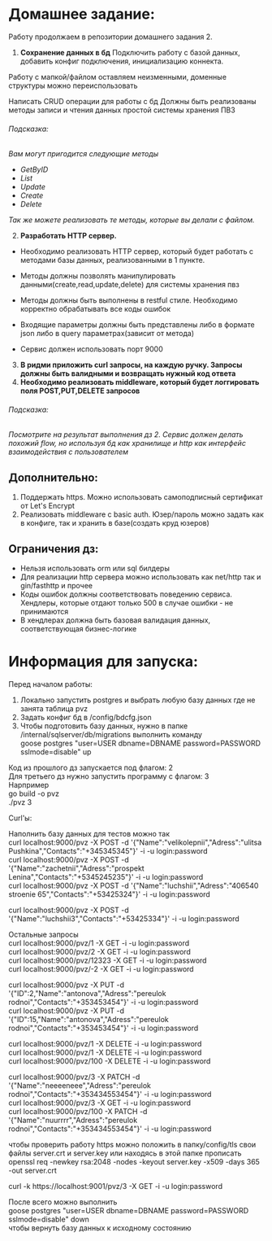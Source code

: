 # Домашнее задание: 
Работу продолжаем в репозитории домашнего задания 2.

1.  __Сохранение данных в бд__
Подключить работу с базой данных, добавить конфиг подключения, инициализацию коннекта.

Работу с мапкой/файлом оставляем неизменными, доменные структуры можно переиспользовать

Написать CRUD операции для работы с бд
Должны быть реализованы методы записи и чтения данных простой системы  хранения ПВЗ

###### _Подсказка:_
_Вам могут пригодится следующие методы_
- _GetByID_
- _List_
- _Update_
- _Create_
- _Delete_

_Так же можете реализовать те методы, которые вы делали с файлом._

2. __Разработать HTTP сервер.__

- Необходимо реализовать HTTP сервер, который будет работать с методами базы данных, реализованными в 1 пункте. 

- Методы должны позволять манипулировать данными(create,read,update,delete) для системы хранения пвз

- Методы должны быть выполнены в restful стиле. Необходимо корректно обрабатывать все коды ошибок 

- Входящие параметры должны быть представлены либо в формате json либо в query параметрах(зависит от метода)

- Сервис должен использовать порт 9000

3. __В ридми приложить curl запросы, на каждую ручку. Запросы должны быть валидными и возвращать нужный код ответа__
4. __Необходимо реализовать middleware, который будет логгировать поля POST,PUT,DELETE запросов__


###### _Подсказка:_
_Посмотрите на результат выполнения дз 2. Сервис должен делать похожий flow, но используя бд как хранилище и http как интерфейс взаимодействия с пользователем_
## Дополнительно:
1. Поддержать https. Можно использовать самоподписный сертификат от Let's Encrypt
2. Реализовать middleware с basic auth. Юзер/пароль можно задать как в конфиге, так и хранить в базе(создать круд юзеров)


## Ограничения дз:
- Нельзя использовать orm или sql билдеры
- Для реализации http сервера можно использовать как net/http так и gin/fasthttp и прочее
- Коды ошибок должны соответствовать поведению сервиса. Хендлеры, которые отдают только 500 в случае ошибки - не принимаются
- В хендлерах должна быть базовая валидация данных, соответствующая бизнес-логике


# Информация для запуска:

Перед началом работы:  
1) Локально запустить postgres и выбрать любую базу данных где не занята таблица pvz  
2) Задать конфиг бд в /config/bdcfg.json
3) Чтобы подготовить базу данных, нужно в папке /internal/sqlserver/db/migrations выполнить команду  
goose postgres "user=USER dbname=DBNAME password=PASSWORD sslmode=disable" up  
    
Код из прошлого дз запускается под флагом: 2  
Для третьего дз нужно запустить программу с флагом: 3  
Нарпример   
go build -o pvz  
./pvz 3  
  
Curl'ы:  
  
Наполнить базу данных для тестов можно так  
curl localhost:9000/pvz -X POST -d '{"Name":"velikolepnii","Adress":"ulitsa Pushkina","Contacts":"+345345345"}' -i -u login:password  
curl localhost:9000/pvz -X POST -d '{"Name":"zachetnii","Adress":"prospekt Lenina","Contacts":"+5345245235"}' -i -u login:password  
curl localhost:9000/pvz -X POST -d '{"Name":"luchshii","Adress":"406540 stroenie 65","Contacts":"+53425324"}' -i -u login:password  
  
curl localhost:9000/pvz -X POST -d '{"Name":"luchshii3","Contacts":"+53425334"}' -i -u login:password  
  
  
Остальные запросы  
curl localhost:9000/pvz/1 -X GET -i -u login:password  
curl localhost:9000/pvz/2 -X GET -i -u login:password  
curl localhost:9000/pvz/12323 -X GET -i -u login:password  
curl localhost:9000/pvz/-2 -X GET -i -u login:password  
  
curl localhost:9000/pvz -X PUT -d '{"ID":2,"Name":"antonova","Adress":"pereulok rodnoi","Contacts":"+353453454"}' -i -u login:password  
curl localhost:9000/pvz -X PUT -d '{"ID":15,"Name":"antonova","Adress":"pereulok rodnoi","Contacts":"+353453454"}' -i -u login:password  
  
curl localhost:9000/pvz/1 -X DELETE -i -u login:password  
curl localhost:9000/pvz/1 -X DELETE -i -u login:password  
curl localhost:9000/pvz/100 -X DELETE -i -u login:password  
  
curl localhost:9000/pvz/3 -X PATCH -d '{"Name":"neeeeneee","Adress":"pereulok rodnoi","Contacts":"+353434553454"}' -i -u login:password  
curl localhost:9000/pvz/3 -X GET -i -u login:password  
curl localhost:9000/pvz/100 -X PATCH -d '{"Name":"nuurrrr","Adress":"pereulok rodnoi","Contacts":"+353434553454"}' -i -u login:password  
  
чтобы проверить работу https можно положить в папку/config/tls свои файлы server.crt и server.key или находясь в этой папке прописать  
openssl req -newkey rsa:2048 -nodes -keyout server.key -x509 -days 365 -out server.crt  
  
curl -k https://localhost:9001/pvz/3 -X GET -i -u login:password  
  
После всего можно выполнить  
goose postgres "user=USER dbname=DBNAME password=PASSWORD sslmode=disable" down  
чтобы вернуть базу данных к исходному состоянию  
